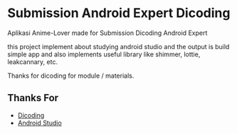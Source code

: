 
# Submission Android Expert Dicoding

Aplikasi Anime-Lover made for Submission Dicoding Android Expert

this project implement about studying android studio and the output is build simple app and also implements useful library like shimmer, lottie, leakcannary, etc.

Thanks for dicoding for module / materials.


## Thanks For

 - [Dicoding](https://dicoding.com)
 - [Android Studio](https://developer.android.com/)




